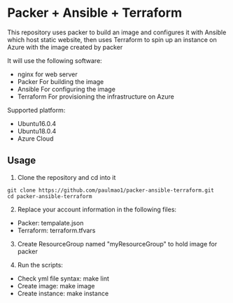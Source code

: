# Packer + Ansible + Terraform 

This repository uses packer to build an image and configures it with Ansible which host static website, then uses Terraform to spin up an instance on Azure with the image created by packer


It will use the following software:

* nginx for web server
* Packer For building the image
* Ansible For configuring the image
* Terraform For provisioning the infrastructure on Azure


Supported platform:
* Ubuntu16.0.4
* Ubuntu18.0.4
* Azure Cloud


## Usage

1. Clone the repository and cd into it

```
git clone https://github.com/paulmao1/packer-ansible-terraform.git
cd packer-ansible-terraform
```

2. Replace your account information in the following files:
-  Packer:  tempalate.json
-  Terraform: terraform.tfvars

3. Create ResourceGroup named "myResourceGroup" to hold image  for packer  

4. Run the scripts:
-  Check yml file syntax:  make lint
-  Create image: make image
-  Create instance:  make instance
